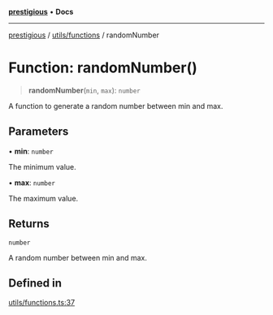[**prestigious**](../../../README.md) • **Docs**

***

[prestigious](../../../README.md) / [utils/functions](../README.md) / randomNumber

# Function: randomNumber()

> **randomNumber**(`min`, `max`): `number`

A function to generate a random number between min and max.

## Parameters

• **min**: `number`

The minimum value.

• **max**: `number`

The maximum value.

## Returns

`number`

A random number between min and max.

## Defined in

[utils/functions.ts:37](https://github.com/LightBlueGamer/Prestigious/blob/0cab475f7a09d3ad5cc01bbd453a1ccfa07d4865/src/lib/utils/functions.ts#L37)

